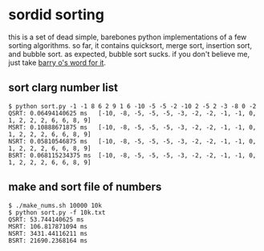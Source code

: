 # sordid sorting

this is a set of dead simple, barebones python implementations of a few sorting
algorithms. so far, it contains quicksort, merge sort, insertion sort, and
bubble sort. as expected, bubble sort sucks. if you don't believe me, just take
[barry o's word for it][1].

## sort clarg number list
```
$ python sort.py -1 -1 8 6 2 9 1 6 -10 -5 -5 -2 -10 2 -5 2 -3 -8 0 -2
QSRT: 0.06494140625 ms   [-10, -8, -5, -5, -5, -3, -2, -2, -1, -1, 0, 1, 2, 2, 2, 6, 6, 8, 9]
MSRT: 0.10888671875 ms   [-10, -8, -5, -5, -5, -3, -2, -2, -1, -1, 0, 1, 2, 2, 2, 6, 6, 8, 9]
NSRT: 0.05810546875 ms   [-10, -8, -5, -5, -5, -3, -2, -2, -1, -1, 0, 1, 2, 2, 2, 6, 6, 8, 9]
BSRT: 0.068115234375 ms  [-10, -8, -5, -5, -5, -3, -2, -2, -1, -1, 0, 1, 2, 2, 2, 6, 6, 8, 9]
```

## make and sort file of numbers
```
$ ./make_nums.sh 10000 10k
$ python sort.py -f 10k.txt
QSRT: 53.744140625 ms
MSRT: 106.817871094 ms
NSRT: 3431.44116211 ms
BSRT: 21690.2368164 ms
```

[1]: https://www.youtube.com/watch?v=k4RRi_ntQc8
